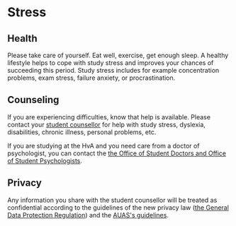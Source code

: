 # Stress

## Health
Please take care of yourself. Eat well, exercise, get enough sleep. A healthy lifestyle helps to cope with study stress and improves your chances of succeeding this period. Study stress includes for example concentration problems, exam stress, failure anxiety, or procrastination.

## Counseling
If you are experiencing difficulties, know that help is available.
Please contact your [student counsellor][counsel] for help with study stress, dyslexia, disabilities, chronic illness, personal problems, etc.

If you are studying at the HvA and you need care from a doctor of psychologist, you can contact the [the Office of Student Doctors and Office of Student Psychologists][office].

## Privacy
Any information you share with the student counsellor will be treated as confidential according to the guidelines of the new privacy law ([the General Data Protection Regulation][avg]) and the [AUAS's guidelines][hvavg].

[counsel]: https://www.amsterdamuas.com/practical-matters/general/auas/student-affairs/student-counsellors/contact-student-counsellors/student-counsellors.html
[avg]: https://autoriteitpersoonsgegevens.nl/nl/onderwerpen/algemene-informatie-avg/algemene-informatie-avg
[hvavg]: https://www.hva.nl/praktisch/algemeen/etalage/privacy-en-security/bescherming-persoonsgegevens/bescherming-persoonsgegevens.html?origin=gbS4rg/DTZuxQ6lGVF+N1A
[office]: https://www.hva.nl/praktisch/algemeen/hva-breed/studentenzaken/studentenartsen-en-psychologen/studentenartsen-en-psychologen.html
